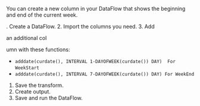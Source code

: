 

You can create a new column in your DataFlow that shows the beginning and end of the current week.

. Create a DataFlow.
2. Import the columns you need.
3. Add

an additional col

umn with these functions:


* `adddate(curdate(), INTERVAL 1-DAYOFWEEK(curdate()) DAY)  For`
`WeekStart`
* `adddate(curdate(), INTERVAL 7-DAYOFWEEK(curdate()) DAY) For WeekEnd`


1. Save the transform.
2. Create output.
3. Save and run the DataFlow.


